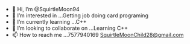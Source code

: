 - 👋 Hi, I’m @SquirtleMoon94
- 👀 I’m interested in ...Getting job doing card programing
- 🌱 I’m currently learning ...C++
- 💞️ I’m looking to collaborate on ...Learning C++
- 📫 How to reach me ...7577940169 SquirtleMoonChild28@gmail.com

<!---
SquirtleMoon94/SquirtleMoon94 is a ✨ special ✨ repository because its `README.md` (this file) appears on your GitHub profile.
You can click the Preview link to take a look at your changes.
--->
